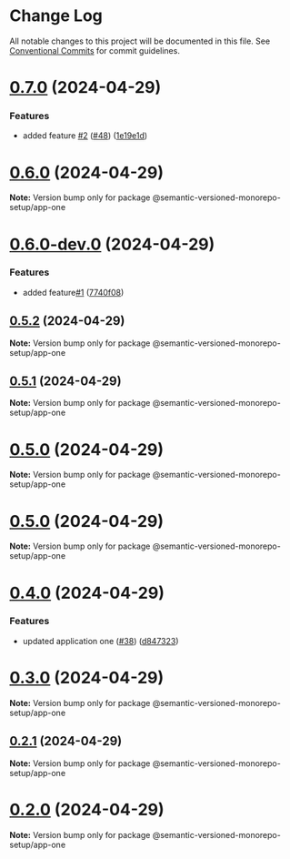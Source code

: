# Change Log

All notable changes to this project will be documented in this file.
See [Conventional Commits](https://conventionalcommits.org) for commit guidelines.

# [0.7.0](https://github.com/gbublys/semantic-versioned-monorepo-setup/compare/@semantic-versioned-monorepo-setup/app-one@0.6.0...@semantic-versioned-monorepo-setup/app-one@0.7.0) (2024-04-29)


### Features

* added feature [#2](https://github.com/gbublys/semantic-versioned-monorepo-setup/issues/2) ([#48](https://github.com/gbublys/semantic-versioned-monorepo-setup/issues/48)) ([1e19e1d](https://github.com/gbublys/semantic-versioned-monorepo-setup/commit/1e19e1def55c08f4df6546e0d05441bb7e6065b2))





# [0.6.0](https://github.com/gbublys/semantic-versioned-monorepo-setup/compare/@semantic-versioned-monorepo-setup/app-one@0.6.0-dev.0...@semantic-versioned-monorepo-setup/app-one@0.6.0) (2024-04-29)

**Note:** Version bump only for package @semantic-versioned-monorepo-setup/app-one





# [0.6.0-dev.0](https://github.com/gbublys/semantic-versioned-monorepo-setup/compare/@semantic-versioned-monorepo-setup/app-one@0.5.2...@semantic-versioned-monorepo-setup/app-one@0.6.0-dev.0) (2024-04-29)


### Features

* added feature[#1](https://github.com/gbublys/semantic-versioned-monorepo-setup/issues/1) ([7740f08](https://github.com/gbublys/semantic-versioned-monorepo-setup/commit/7740f0880168294967084f6f5c45850d03dcfe72))





## [0.5.2](https://github.com/gbublys/semantic-versioned-monorepo-setup/compare/@semantic-versioned-monorepo-setup/app-one@0.5.1...@semantic-versioned-monorepo-setup/app-one@0.5.2) (2024-04-29)

**Note:** Version bump only for package @semantic-versioned-monorepo-setup/app-one





## [0.5.1](https://github.com/gbublys/semantic-versioned-monorepo-setup/compare/@semantic-versioned-monorepo-setup/app-one@0.5.0...@semantic-versioned-monorepo-setup/app-one@0.5.1) (2024-04-29)

**Note:** Version bump only for package @semantic-versioned-monorepo-setup/app-one





# [0.5.0](https://github.com/gbublys/semantic-versioned-monorepo-setup/compare/@semantic-versioned-monorepo-setup/app-one@0.5.0-dev.0...@semantic-versioned-monorepo-setup/app-one@0.5.0) (2024-04-29)

**Note:** Version bump only for package @semantic-versioned-monorepo-setup/app-one





# [0.5.0](https://github.com/gbublys/semantic-versioned-monorepo-setup/compare/@semantic-versioned-monorepo-setup/app-one@0.4.0...@semantic-versioned-monorepo-setup/app-one@0.5.0) (2024-04-29)

**Note:** Version bump only for package @semantic-versioned-monorepo-setup/app-one





# [0.4.0](https://github.com/gbublys/semantic-versioned-monorepo-setup/compare/@semantic-versioned-monorepo-setup/app-one@0.3.0...@semantic-versioned-monorepo-setup/app-one@0.4.0) (2024-04-29)


### Features

* updated application one ([#38](https://github.com/gbublys/semantic-versioned-monorepo-setup/issues/38)) ([d847323](https://github.com/gbublys/semantic-versioned-monorepo-setup/commit/d8473237e2f11f9da417b0c6a6c3f9d6d147b080))





# [0.3.0](https://github.com/gbublys/semantic-versioned-monorepo-setup/compare/@semantic-versioned-monorepo-setup/app-one@0.3.0-dev.0...@semantic-versioned-monorepo-setup/app-one@0.3.0) (2024-04-29)

**Note:** Version bump only for package @semantic-versioned-monorepo-setup/app-one





## [0.2.1](https://github.com/gbublys/semantic-versioned-monorepo-setup/compare/@semantic-versioned-monorepo-setup/app-one@0.2.1-dev.1...@semantic-versioned-monorepo-setup/app-one@0.2.1) (2024-04-29)

**Note:** Version bump only for package @semantic-versioned-monorepo-setup/app-one





# [0.2.0](https://github.com/gbublys/semantic-versioned-monorepo-setup/compare/@semantic-versioned-monorepo-setup/app-one@0.2.0-dev.0...@semantic-versioned-monorepo-setup/app-one@0.2.0) (2024-04-29)

**Note:** Version bump only for package @semantic-versioned-monorepo-setup/app-one
